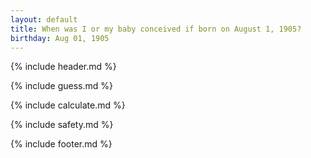 ```yaml
---
layout: default
title: When was I or my baby conceived if born on August 1, 1905?
birthday: Aug 01, 1905
---
```


{% include header.md %}

{% include guess.md %}

{% include calculate.md %}

{% include safety.md %}

{% include footer.md %}



